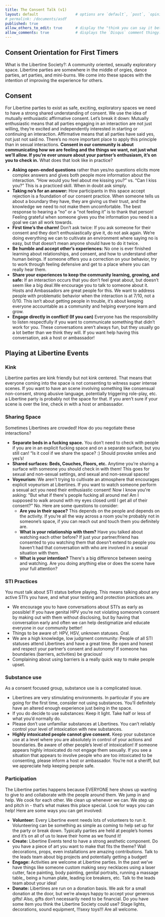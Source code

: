 ```yaml
---
title: The Consent Talk (v1)
layout: default                 # options are `default`, `post`, `opinion`
# permalink: /documents/asdf
published: true
allow_others_to_edit: true      # display the "think you can say it better?" link at the bottom of the file.
allow_comments: true            # displays the `Disqus` comment thingy.
---
```


## Consent Orientation for First Timers

What is the Libertine Society?: A community oriented, sexually exploratory space. Libertine parties are somewhere in the middle of orgies, dance parties, art parties, and mini-burns. We come into these spaces with the intention of improving the experience for others.

## Consent

For Libertine parties to exist as safe, exciting, exploratory spaces we need to have a strong shared understanding of consent. We use the idea of mutually enthusiastic affirmative consent. Let’s break it down: Mutually enthusiastic means that all parties engaging in an interaction are not just willing, they’re excited and independently interested in starting or continuing an interaction. Affirmative means that all parties have said yes, not just not said no. There’s no more important place to apply this principle than in sexual interactions. **Consent in our community is about communicating how we are feeling and the things we want, not just what we’ll allow.  If you’re ever unsure about your partner’s enthusiasm, it’s on you to check in.** What does that look like in practice?

* **Asking open-ended questions** rather than yes/no questions elicits more complex answers and gives both people more information about the interaction. “How would you feel about me kissing you?” vs. “Can I kiss you?” This is a practiced skill. When in doubt ask simply.
* **Taking no’s for an answer:** How participants in this space accept rejection is a foundation of our consent practice. When someone tells us about a boundary they have, they are giving us their trust, and the knowledge we need to not make them uncomfortable. The best response to hearing a “no” or a “not feeling it” is to thank that person! Feeling grateful when someone gives you the information you need is a goal we can all work towards.
* **First time’s the charm!** Don’t ask twice: If you ask someone for their consent and they don’t enthusiastically give it, do not ask again. We’re doing everything we can to cultivate an environment where saying no is easy, but that doesn’t mean anyone should have to do it twice.
* **Be humble and accept other’s experiences:** No one is ever finished learning about relationships, and consent, and how to understand other human beings. If someone offers you a correction on your behavior, try to work through feeling defensive and get to a place where you can really hear them.
* **Share your experiences to keep the community learning, growing, and safe:** If an interaction occurs that you don’t feel great about, but doesn’t seem like a big deal.We encourage you to talk to someone about it. Hosts and Ambassadors are great people for this. We want to address people with problematic behavior when the interaction is at 7/10, not a 0/10. This isn’t about getting people in trouble, it’s about keeping everyone accountable as a community and helping everyone learn and grow.
* **Engage directly in conflict! (If you can)** Everyone has the responsibility to listen respectfully if you want to communicate something that didn’t work for you. These conversations aren’t always fun, but they usually go a lot better than we think they will. If you want help having this conversation, ask a host or ambassador!

## Playing at Libertine Events

### Kink

Libertine parties are kink friendly but not kink centered. That means that everyone coming into the space is not consenting to witness super intense scenes. If you want to have an scene involving something like consensual non-consent, strong abusive language, potentially triggering role-play, etc. a Libertine party is probably not the space for that. If you aren’t sure if your scene is over the line, check in with a host or ambassador.

### Sharing Space

Sometimes Libertines are crowded! How do you negotiate these interactions?

* **Separate beds in a fucking space.** You don’t need to check with people if you are in an explicit fucking space and on a separate surface, but you still can! “Is it cool if we share the space? :) Should provoke smiles and yes’s!
* **Shared surfaces: Beds, Couches, Floors, etc.** Anytime you’re sharing a surface with someone you should check in with them! This goes for sexual and non-sexual settings, and sexual and non-sexual spaces!
* **Voyeurism:** We aren't trying to cultivate an atmosphere that encourages explicit voyeurism at Libertines. If you want to watch someone perform a sexual act you need their enthusiastic consent! Now I know you're asking: "But what if there's people fucking all around me! Am I supposed to walk around with my eyes closed until I get all of their consent?" No. Here are some questions to consider:
  * **Are you in their space?** This depends on the people and depends on the activity. If you’re all the way across a room you’re probably not in someone’s space, if you can reach out and touch them you definitely are.
  * **What is your relationship with them?** Have you talked about watching each other before? If just your partner/friend has consented to you watching them that doesn’t extend to people you haven’t had that conversation with who are involved in a sexual situation with them.
  * **What is your intention?** There's a big difference between seeing and watching. Are you doing anything else or does the scene have your full attention?

### STI Practices

You must talk about STI status before playing. This means talking about any active STI’s you have, and what your testing and protection practices are.

* We encourage you to have conversations about STI’s as early as possible! If you have genital HPV you’re not violating someone’s consent by making out with them without disclosing, but by having that conversation early and often we can help destigmatize and educate everyone in our community better!
* Things to be aware of: HPV, HSV, unknown statuses. Oral.
* We are a high knowledge, low judgment community: People of all STI statuses attend Libertines and have a great time. Be open and honest and respect your partner’s consent and autonomy! If someone has boundaries (barriers, activities) be gracious!
* Complaining about using barriers is a really quick way to make people upset.

### Substance use

As a consent focused group, substance use is a complicated issue.

* Libertines are very stimulating environments. In particular if you are going for the first time, consider not using substances. You’ll definitely have an altered enough experience just being in the space.
* If you do decide to use substances: Keep it light. Take half or less of what you’d normally do.
* Please don’t use unfamiliar substances at Libertines. You can’t reliably control your level of intoxication with new substances.
* **Highly intoxicated people cannot give consent.** Keep your substance use at a level where you are absolutely in control of your actions and boundaries. Be aware of other people’s level of intoxication! If someone appears highly intoxicated do not engage them sexually. If you see a situation that appears to involve people who are too intoxicated to be consenting, please inform a host or ambassador. You’re not a sheriff, but we appreciate help keeping people safe.

### Participation

The Libertine parties happens because EVERYONE here shows up wanting to give to and collaborate with the people around them. We jump in and help. We cook for each other. We clean up whenever we can. We step up and pitch in - that’s what makes this place special. Look for ways you can help! Here are some ways you can get involved:

* **Volunteer:** Every Libertine event needs lots of volunteers to run it. Volunteering can be something as simple as coming to help set up for the party or break down. Typically parties are held at people’s homes and it’s on all of us to leave their home as we found it!
* **Create:** Libertine Events tend to have a strong aesthetic component. Do you have a piece of art you want to make that fits the theme? Wall decorations, props, even installations are amazing contributions. Talk to the leads team about big projects and potentially getting a budget!
* **Engage:** Activities are welcome at Libertine parties. In the past we’ve have things like someone custom making sexy necklaces using a laser cutter, face painting, body painting, genital portraits, running a massage table,, being a human plate, leading ice breakers, etc. Talk to the leads team about your idea!
* **Donate:** Libertines are run on a donation basis. We ask for a small donation at the door, but we’re always happy to accept your generous gifts! Also, gifts don’t necessarily need to be financial. Do you have some item you think the Libertine Society could use? Stage lights, decorations, sound equipment, !!!sexy toys!!! Are all welcome.